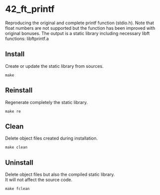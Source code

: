 # 42_ft_printf
Reproducing the original and complete printf function (stdio.h).
Note that float numbers are not supported but the function has been improved with original bonuses.
The output is a static library including necessary libft functions: libftprintf.a

## Install
Create or update the static library from sources.

`make`

## Reinstall
Regenerate completely the static library.

`make re`

## Clean
Delete object files created during installation.

`make clean`

## Uninstall
Delete object files but also the compiled static library.  
It will not affect the source code.

`make fclean`
